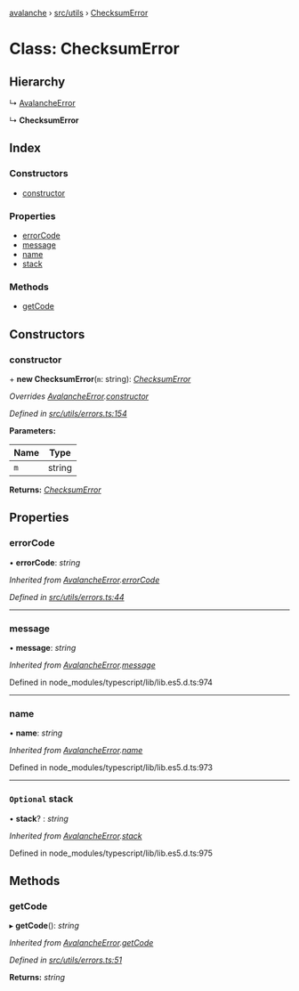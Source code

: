 [avalanche](../README.md) › [src/utils](../modules/src_utils.md) › [ChecksumError](src_utils.checksumerror.md)

# Class: ChecksumError

## Hierarchy

  ↳ [AvalancheError](src_utils.avalancheerror.md)

  ↳ **ChecksumError**

## Index

### Constructors

* [constructor](src_utils.checksumerror.md#constructor)

### Properties

* [errorCode](src_utils.checksumerror.md#errorcode)
* [message](src_utils.checksumerror.md#message)
* [name](src_utils.checksumerror.md#name)
* [stack](src_utils.checksumerror.md#optional-stack)

### Methods

* [getCode](src_utils.checksumerror.md#getcode)

## Constructors

###  constructor

\+ **new ChecksumError**(`m`: string): *[ChecksumError](src_utils.checksumerror.md)*

*Overrides [AvalancheError](src_utils.avalancheerror.md).[constructor](src_utils.avalancheerror.md#constructor)*

*Defined in [src/utils/errors.ts:154](https://github.com/ava-labs/avalanchejs/blob/f2c4a10/src/utils/errors.ts#L154)*

**Parameters:**

Name | Type |
------ | ------ |
`m` | string |

**Returns:** *[ChecksumError](src_utils.checksumerror.md)*

## Properties

###  errorCode

• **errorCode**: *string*

*Inherited from [AvalancheError](src_utils.avalancheerror.md).[errorCode](src_utils.avalancheerror.md#errorcode)*

*Defined in [src/utils/errors.ts:44](https://github.com/ava-labs/avalanchejs/blob/f2c4a10/src/utils/errors.ts#L44)*

___

###  message

• **message**: *string*

*Inherited from [AvalancheError](src_utils.avalancheerror.md).[message](src_utils.avalancheerror.md#message)*

Defined in node_modules/typescript/lib/lib.es5.d.ts:974

___

###  name

• **name**: *string*

*Inherited from [AvalancheError](src_utils.avalancheerror.md).[name](src_utils.avalancheerror.md#name)*

Defined in node_modules/typescript/lib/lib.es5.d.ts:973

___

### `Optional` stack

• **stack**? : *string*

*Inherited from [AvalancheError](src_utils.avalancheerror.md).[stack](src_utils.avalancheerror.md#optional-stack)*

Defined in node_modules/typescript/lib/lib.es5.d.ts:975

## Methods

###  getCode

▸ **getCode**(): *string*

*Inherited from [AvalancheError](src_utils.avalancheerror.md).[getCode](src_utils.avalancheerror.md#getcode)*

*Defined in [src/utils/errors.ts:51](https://github.com/ava-labs/avalanchejs/blob/f2c4a10/src/utils/errors.ts#L51)*

**Returns:** *string*
